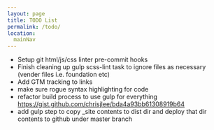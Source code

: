 ```yaml
---
layout: page
title: TODO List
permalink: /todo/
location:
  mainNav
---
```


* Setup git html/js/css linter pre-commit hooks
* Finish cleaning up gulp scss-lint task to ignore files as necessary (vender files i.e. foundation etc)
* Add GTM tracking to links
* make sure rogue syntax highlighting for code
* refactor build process to use gulp for everything https://gist.github.com/chrisjlee/bda4a93bb61308919b64
* add gulp step to copy _site contents to dist dir and deploy that dir contents to github under master branch
